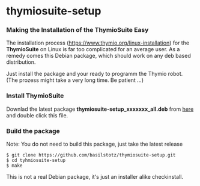 # thymiosuite-setup

### Making the Installation of the ThymioSuite Easy 

The installation process  (https://www.thymio.org/linux-installation) for the **ThymioSuite** on Linux is far too complicated for an average user. As a remedy comes this Debian package, which should work on any deb based distribution.

Just install the package and your ready to programm the Thymio robot. (The prozess might take a very long time. Be patient ...)  

### Install ThymioSuite

Downlad the latest package **thymiosuite-setup_xxxxxxx_all.deb** from [here](https://github.com/basilstotz/thymiosuite-setup/releases) and double click this file.


### Build the package

Note: You do not need to build this package, just take the latest release

```
$ git clone https://github.com/basilstotz/thymiosuite-setup.git
$ cd tyhmiosuite-setup
$ make
```
This is not a real Debian package, it's just an installer alike checkinstall.
